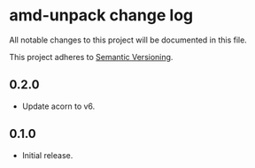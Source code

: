 # amd-unpack change log

All notable changes to this project will be documented in this file.

This project adheres to [Semantic Versioning](http://semver.org/).

## 0.2.0
* Update acorn to v6.

## 0.1.0
* Initial release.
